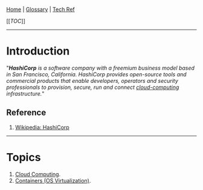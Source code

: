[Home](/Slalom-LLC/Slalom-Consulting) | [Glossary](/Glossary) | [Tech Ref](/Tech-Ref)

[[_TOC_]]

---
# Introduction
"_**HashiCorp** is a software company with a freemium business model based in San Francisco, California. HashiCorp provides open-source tools and commercial products that enable developers, operators and security professionals to provision, secure, run and connect [cloud-computing](/Tech-Ref/Software-Development/Cloud-Computing) infrastructure._"

## Reference
1. [Wikipedia: HashiCorp](https://en.wikipedia.org/wiki/HashiCorp)

---
# Topics
1. [Cloud Computing](/Tech-Ref/Software-Development/Cloud-Computing).
1. [Containers (OS Virtualization)](/Tech-Ref/Virtualization/Containers-\(OS-Virtualization\)).
